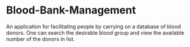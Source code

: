 # Blood-Bank-Management
An application for facilitating people by carrying on a database of blood donors. One can search the desirable blood group and view the available number of the donors in list.        
